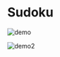 # Sudoku

![demo](https://media.giphy.com/media/dXFDMIah0R1UJuien4/giphy.gif)

![demo2](https://gph.is/g/aKAV7Wq)



